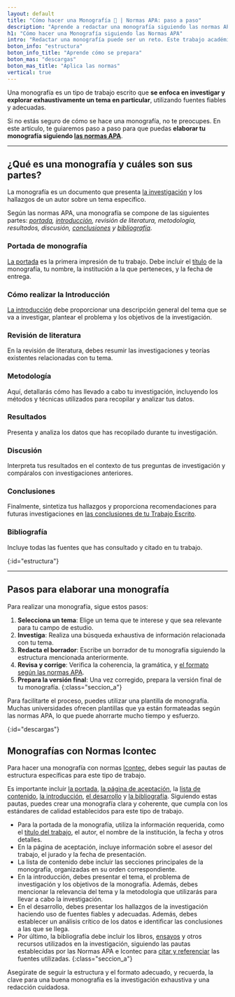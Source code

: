 ```yaml
---
layout: default
title: "Cómo hacer una Monografía 📝 | Normas APA: paso a paso"
description: "Aprende a redactar una monografía siguiendo las normas APA con nuestra guía completa. Desde seleccionar el tema hasta la versión final. 💡 ¡Haz clic aquí!"
h1: "Cómo hacer una Monografía siguiendo las Normas APA"
intro: "Redactar una monografía puede ser un reto. Este trabajo académico requiere una investigación exhaustiva y una redacción cuidadosa."
boton_info: "estructura"
boton_info_title: "Aprende cómo se prepara"
boton_mas: "descargas"
boton_mas_title: "Aplica las normas"
vertical: true
---
```

Una monografía es un tipo de trabajo escrito que **se enfoca en investigar y explorar exhaustivamente un tema en particular**, utilizando fuentes fiables y adecuadas.

Si no estás seguro de cómo se hace una monografía, no te preocupes. En este artículo, te guiaremos paso a paso para que puedas **elaborar tu monografía siguiendo [las normas APA]({{'normas-apa'|relative_url}} "Normas APA")**.

-----

## ¿Qué es una monografía y cuáles son sus partes?

La monografía es un documento que presenta [la investigación]({{'investigacion-con-normas-apa-icontec'|relative_url}} "Investigación académica") y los hallazgos de un autor sobre un tema específico.

Según las normas APA, una monografía se compone de las siguientes partes: *[portada]({{'portada-trabajo-escrito'|relative_url}} "Portada trabajo escrito"), [introducción]({{'introduccion-trabajo-escrito'|relative_url}} "Introducción trabajo escrito"), revisión de literatura, metodología, resultados, discusión, [conclusiones]({{'conclusiones-trabajo-escrito'|relative_url}} "Conclusiones trabajo escrito") y [bibliografía]({{'bibliografia-trabajo-escrito'|relative_url}} "Bibliografía trabajo escrito")*.

### Portada de monografía

[La portada]({{'normas-apa/portada-normas-apa'|relative_url}} "Portada normas APA") es la primera impresión de tu trabajo. Debe incluir el [título]({{'normas-apa/titulos-y-subtitulos-normas-apa'|relative_url}} "Titulos normas APA") de la monografía, tu nombre, la institución a la que perteneces, y la fecha de entrega.

### Cómo realizar la Introducción

[La introducción]({{'normas-apa/introduccion-normas-apa'|relative_url}} "Introducción normas APA") debe proporcionar una descripción general del tema que se va a investigar, plantear el problema y los objetivos de la investigación.

### Revisión de literatura

En la revisión de literatura, debes resumir las investigaciones y teorías existentes relacionadas con tu tema.

### Metodología

Aquí, detallarás cómo has llevado a cabo tu investigación, incluyendo los métodos y técnicas utilizados para recopilar y analizar tus datos.

### Resultados

Presenta y analiza los datos que has recopilado durante tu investigación.

### Discusión

Interpreta tus resultados en el contexto de tus preguntas de investigación y compáralos con investigaciones anteriores.

### Conclusiones

Finalmente, sintetiza tus hallazgos y proporciona recomendaciones para futuras investigaciones en [las conclusiones de tu Trabajo Escrito]({{'conclusiones-trabajo-escrito'|relative_url}}).

### Bibliografía

Incluye todas las fuentes que has consultado y citado en tu trabajo.
<!-- Anclaje para que la barra fijada no cubra el siguiente subtítulo -->
{:id="estructura"}

-----

## Pasos para elaborar una monografía

Para realizar una monografía, sigue estos pasos:

1. **Selecciona un tema**: Elige un tema que te interese y que sea relevante para tu campo de estudio.
2. **Investiga**: Realiza una búsqueda exhaustiva de información relacionada con tu tema.
3. **Redacta el borrador**: Escribe un borrador de tu monografía siguiendo la estructura mencionada anteriormente.
4. **Revisa y corrige**: Verifica la coherencia, la gramática, y [el formato según las normas APA]({{'normas-apa/textos-normas-apa'|relative_url}} "Textos normas APA").
5. **Prepara la versión final**: Una vez corregido, prepara la versión final de tu monografía.
{:class="seccion_a"}

Para facilitarte el proceso, puedes utilizar una plantilla de monografía. Muchas universidades ofrecen plantillas que ya están formateadas según las normas APA, lo que puede ahorrarte mucho tiempo y esfuerzo.
<!-- Anclaje para que la barra fijada no cubra el siguiente subtítulo -->
{:id="descargas"}

## Monografías con Normas Icontec

Para hacer una monografía con normas [Icontec]({{'normas-icontec'|relative_url}} "Normas Icontec"), debes seguir las pautas de estructura específicas para este tipo de trabajo.

Es importante incluir [la portada]({{'normas-icontec/portada-contraportada-normas-icontec'|relative_url}} "Portada Normas Icontec"), [la página de aceptación]({{'pagina-aceptacion-trabajo-escrito'|relative_url}} "Página de acpetación"), la [lista de contenido]({{'normas-icontec/tabla-contenido-normas-icontec'|relative_url}} "Tabla de contenido Normas Icontec"), [la introducción]({{'normas-icontec/introduccion-normas-icontec'|relative_url}} "Introducción Normas Icontec"), [el desarrollo]({{'normas-icontec/cuerpo-trabajo-normas-icontec'|relative_url}} "Desarrollo Normas Icontec") y [la bibliografía]({{'bibliografia-trabajo-escrito'|relative_url}} "Bibliografías"). Siguiendo estas pautas, puedes crear una monografía clara y coherente, que cumpla con los estándares de calidad establecidos para este tipo de trabajo.

- Para la portada de la monografía, utiliza la información requerida, como el [título del trabajo]({{'titulos-trabajo-escrito'|relative_url}} "Títulos y subtítulos"), el autor, el nombre de la institución, la fecha y otros detalles.
- En la página de aceptación, incluye información sobre el asesor del trabajo, el jurado y la fecha de presentación.
- La lista de contenido debe incluir las secciones principales de la monografía, organizadas en su orden correspondiente.
- En la introducción, debes presentar el tema, el problema de investigación y los objetivos de la monografía. Además, debes mencionar la relevancia del tema y la metodología que utilizarás para llevar a cabo la investigación.
- En el desarrollo, debes presentar los hallazgos de la investigación haciendo uso de fuentes fiables y adecuadas. Además, debes establecer un análisis crítico de los datos e identificar las conclusiones a las que se llega.
- Por último, la bibliografía debe incluir los libros, [ensayos]({{'ensayo-con-normas-tecnicas'|relative_url}} "Ensayos") y otros recursos utilizados en la investigación, siguiendo las pautas establecidas por las Normas APA e Icontec para [citar y referenciar]({{'normas-icontec/citas-referencias-normas-icontec'|relative_url}} "Citas y referencias Normas Icontec") las fuentes utilizadas.
{:class="seccion_a"}

Asegúrate de seguir la estructura y el formato adecuado, y recuerda, la clave para una buena monografía es la investigación exhaustiva y una redacción cuidadosa.

